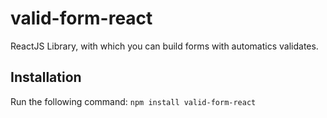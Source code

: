 # valid-form-react
ReactJS Library, with which you can build forms with automatics validates.
## Installation
Run the following command:
`npm install valid-form-react`